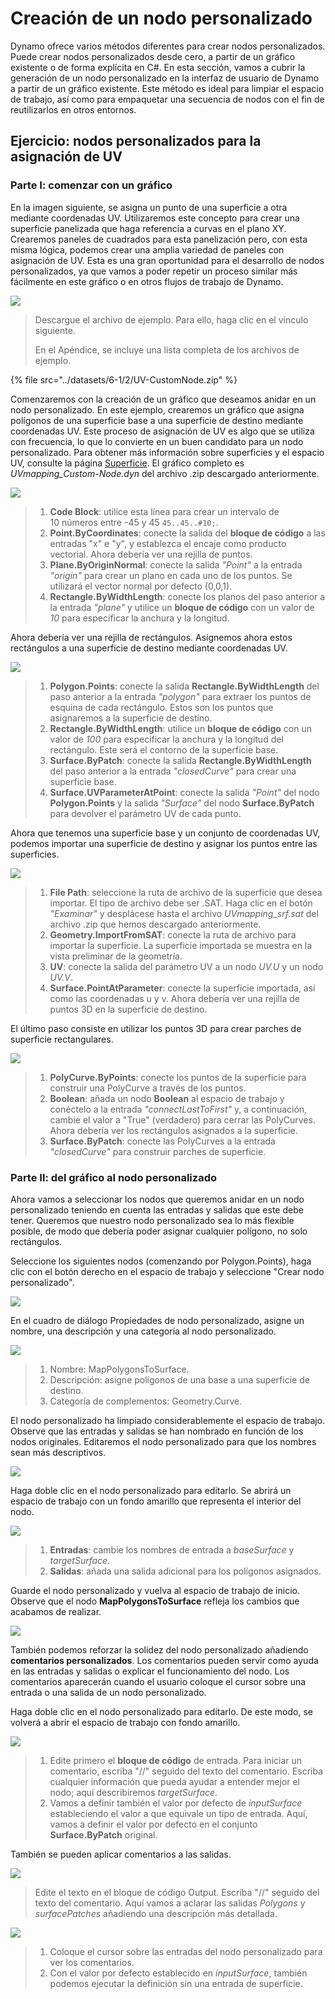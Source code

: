 # Creación de un nodo personalizado

Dynamo ofrece varios métodos diferentes para crear nodos personalizados. Puede crear nodos personalizados desde cero, a partir de un gráfico existente o de forma explícita en C#. En esta sección, vamos a cubrir la generación de un nodo personalizado en la interfaz de usuario de Dynamo a partir de un gráfico existente. Este método es ideal para limpiar el espacio de trabajo, así como para empaquetar una secuencia de nodos con el fin de reutilizarlos en otros entornos.

## Ejercicio: nodos personalizados para la asignación de UV

### Parte I: comenzar con un gráfico

En la imagen siguiente, se asigna un punto de una superficie a otra mediante coordenadas UV. Utilizaremos este concepto para crear una superficie panelizada que haga referencia a curvas en el plano XY. Crearemos paneles de cuadrados para esta panelización pero, con esta misma lógica, podemos crear una amplia variedad de paneles con asignación de UV. Esta es una gran oportunidad para el desarrollo de nodos personalizados, ya que vamos a poder repetir un proceso similar más fácilmente en este gráfico o en otros flujos de trabajo de Dynamo.

![](../images/6-1/2/customnodeforuvmappingptI-01.jpg)

> Descargue el archivo de ejemplo. Para ello, haga clic en el vínculo siguiente.
>
> En el Apéndice, se incluye una lista completa de los archivos de ejemplo.

{% file src="../datasets/6-1/2/UV-CustomNode.zip" %}

Comenzaremos con la creación de un gráfico que deseamos anidar en un nodo personalizado. En este ejemplo, crearemos un gráfico que asigna polígonos de una superficie base a una superficie de destino mediante coordenadas UV. Este proceso de asignación de UV es algo que se utiliza con frecuencia, lo que lo convierte en un buen candidato para un nodo personalizado. Para obtener más información sobre superficies y el espacio UV, consulte la página [Superficie](../../5\_essential\_nodes\_and\_concepts/5-2\_geometry-for-computational-design/5-surfaces.md). El gráfico completo es _UVmapping\_Custom-Node.dyn_ del archivo .zip descargado anteriormente.

![](../images/6-1/2/customnodeforuvmappingptI-02.jpg)

> 1. **Code Block**: utilice esta línea para crear un intervalo de 10 números entre -45 y 45 `45..45..#10;`.
> 2. **Point.ByCoordinates**: conecte la salida del **bloque de código** a las entradas "x" e "y", y establezca el encaje como producto vectorial. Ahora debería ver una rejilla de puntos.
> 3. **Plane.ByOriginNormal**: conecte la salida _"Point"_ a la entrada _"origin"_ para crear un plano en cada uno de los puntos. Se utilizará el vector normal por defecto (0,0,1).
> 4. **Rectangle.ByWidthLength**: conecte los planos del paso anterior a la entrada _"plane"_ y utilice un **bloque de código** con un valor de _10_ para especificar la anchura y la longitud.

Ahora debería ver una rejilla de rectángulos. Asignemos ahora estos rectángulos a una superficie de destino mediante coordenadas UV.

![](../images/6-1/2/customnodeforuvmappingptI-03.jpg)

> 1. **Polygon.Points**: conecte la salida **Rectangle.ByWidthLength** del paso anterior a la entrada _"polygon"_ para extraer los puntos de esquina de cada rectángulo. Estos son los puntos que asignaremos a la superficie de destino.
> 2. **Rectangle.ByWidthLength**: utilice un **bloque de código** con un valor de _100_ para especificar la anchura y la longitud del rectángulo. Este será el contorno de la superficie base.
> 3. **Surface.ByPatch**: conecte la salida **Rectangle.ByWidthLength** del paso anterior a la entrada _"closedCurve"_ para crear una superficie base.
> 4. **Surface.UVParameterAtPoint**: conecte la salida _"Point"_ del nodo **Polygon.Points** y la salida _"Surface"_ del nodo **Surface.ByPatch** para devolver el parámetro UV de cada punto.

Ahora que tenemos una superficie base y un conjunto de coordenadas UV, podemos importar una superficie de destino y asignar los puntos entre las superficies.

![](../images/6-1/2/customnodeforuvmappingptI-04.jpg)

> 1. **File Path**: seleccione la ruta de archivo de la superficie que desea importar. El tipo de archivo debe ser .SAT. Haga clic en el botón _"Examinar"_ y desplácese hasta el archivo _UVmapping_srf.sat_ del archivo .zip que hemos descargado anteriormente.
> 2. **Geometry.ImportFromSAT**: conecte la ruta de archivo para importar la superficie. La superficie importada se muestra en la vista preliminar de la geometría.
> 3. **UV**: conecte la salida del parámetro UV a un nodo _UV.U_ y un nodo _UV.V_.
> 4. **Surface.PointAtParameter**: conecte la superficie importada, así como las coordenadas u y v. Ahora debería ver una rejilla de puntos 3D en la superficie de destino.

El último paso consiste en utilizar los puntos 3D para crear parches de superficie rectangulares.

![](../images/6-1/2/customnodeforuvmappingptI-05.jpg)

> 1. **PolyCurve.ByPoints**: conecte los puntos de la superficie para construir una PolyCurve a través de los puntos.
> 2. **Boolean**: añada un nodo **Boolean** al espacio de trabajo y conéctelo a la entrada _"connectLastToFirst"_ y, a continuación, cambie el valor a "True" (verdadero) para cerrar las PolyCurves. Ahora debería ver los rectángulos asignados a la superficie.
> 3. **Surface.ByPatch**: conecte las PolyCurves a la entrada _"closedCurve"_ para construir parches de superficie.

### Parte II: del gráfico al nodo personalizado

Ahora vamos a seleccionar los nodos que queremos anidar en un nodo personalizado teniendo en cuenta las entradas y salidas que este debe tener. Queremos que nuestro nodo personalizado sea lo más flexible posible, de modo que debería poder asignar cualquier polígono, no solo rectángulos.

Seleccione los siguientes nodos (comenzando por Polygon.Points), haga clic con el botón derecho en el espacio de trabajo y seleccione "Crear nodo personalizado".

![](../images/6-1/2/customnodeforuvmappingptII-01.jpg)

En el cuadro de diálogo Propiedades de nodo personalizado, asigne un nombre, una descripción y una categoría al nodo personalizado.

![](../images/6-1/2/customnodeforuvmappingptII-02.jpg)

> 1. Nombre: MapPolygonsToSurface.
> 2. Descripción: asigne polígonos de una base a una superficie de destino.
> 3. Categoría de complementos: Geometry.Curve.

El nodo personalizado ha limpiado considerablemente el espacio de trabajo. Observe que las entradas y salidas se han nombrado en función de los nodos originales. Editaremos el nodo personalizado para que los nombres sean más descriptivos.

![](../images/6-1/2/customnodeforuvmappingptII-03.jpg)

Haga doble clic en el nodo personalizado para editarlo. Se abrirá un espacio de trabajo con un fondo amarillo que representa el interior del nodo.

![](../images/6-1/2/customnodeforuvmappingptII-04.jpg)

> 1. **Entradas**: cambie los nombres de entrada a _baseSurface_ y _targetSurface_.
> 2. **Salidas**: añada una salida adicional para los polígonos asignados.

Guarde el nodo personalizado y vuelva al espacio de trabajo de inicio. Observe que el nodo **MapPolygonsToSurface** refleja los cambios que acabamos de realizar.

![](../images/6-1/2/customnodeforuvmappingptII-05.jpg)

También podemos reforzar la solidez del nodo personalizado añadiendo **comentarios personalizados**. Los comentarios pueden servir como ayuda en las entradas y salidas o explicar el funcionamiento del nodo. Los comentarios aparecerán cuando el usuario coloque el cursor sobre una entrada o una salida de un nodo personalizado.

Haga doble clic en el nodo personalizado para editarlo. De este modo, se volverá a abrir el espacio de trabajo con fondo amarillo.

![](../images/6-1/2/customnodeforuvmappingptII-06.jpg)

> 1. Edite primero el **bloque de código** de entrada. Para iniciar un comentario, escriba "//" seguido del texto del comentario. Escriba cualquier información que pueda ayudar a entender mejor el nodo; aquí describiremos _targetSurface_.
> 2. Vamos a definir también el valor por defecto de _inputSurface_ estableciendo el valor a que equivale un tipo de entrada. Aquí, vamos a definir el valor por defecto en el conjunto **Surface.ByPatch** original.

También se pueden aplicar comentarios a las salidas.

![](../images/6-1/2/customnodeforuvmappingptII-07.jpg)

> Edite el texto en el bloque de código Output. Escriba "//" seguido del texto del comentario. Aquí vamos a aclarar las salidas _Polygons_ y _surfacePatches_ añadiendo una descripción más detallada.

![](../images/6-1/2/customnodeforuvmappingptII-08.jpg)

> 1. Coloque el cursor sobre las entradas del nodo personalizado para ver los comentarios.
> 2. Con el valor por defecto establecido en _inputSurface_, también podemos ejecutar la definición sin una entrada de superficie.
